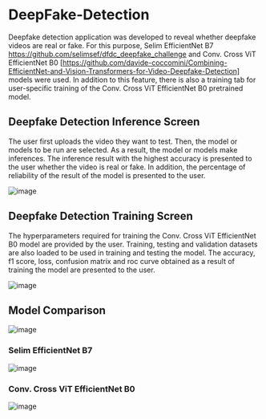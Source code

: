 # DeepFake-Detection
Deepfake detection application was developed to reveal whether deepfake videos are real or fake. For this purpose, Selim EfficientNet B7 https://github.com/selimsef/dfdc_deepfake_challenge  and Conv. Cross ViT EfficientNet B0 [https://github.com/davide-coccomini/Combining-EfficientNet-and-Vision-Transformers-for-Video-Deepfake-Detection] models were used. In addition to this feature, there is also a training tab for user-specific training of the Conv. Cross ViT EfficientNet B0 pretrained model.
## Deepfake Detection Inference Screen
The user first uploads the video they want to test. Then, the model or models to be run are selected. As a result, the model or models make inferences. The inference result with the highest accuracy is presented to the user whether the video is real or fake. In addition, the percentage of reliability of the result of the model is presented to the user.

![image](https://github.com/Efekanw/DeepFake-Detection/assets/56073720/0c511283-0887-4932-be68-3f2fa3b07471)
## Deepfake Detection Training Screen
The hyperparameters required for training the Conv. Cross ViT EfficientNet B0 model are provided by the user. Training, testing and validation datasets are also loaded to be used in training and testing the model. The accuracy, f1 score, loss, confusion matrix and roc curve obtained as a result of training the model are presented to the user.

![image](https://github.com/Efekanw/DeepFake-Detection/assets/56073720/1f54d8d4-7f78-451d-af7f-8b4d421e2597)
## Model Comparison
![image](https://github.com/Efekanw/DeepFake-Detection/assets/56073720/19a240c8-eaf3-4ce7-ab0b-09e5d0cfa62d)
### Selim EfficientNet B7
![image](https://github.com/Efekanw/DeepFake-Detection/assets/56073720/7b935708-1ffa-4b15-be57-f5f6ea84bee6)
### Conv. Cross ViT EfficientNet B0
![image](https://github.com/Efekanw/DeepFake-Detection/assets/56073720/71308e5c-5e0c-4f92-a928-c0623f3fde49)


